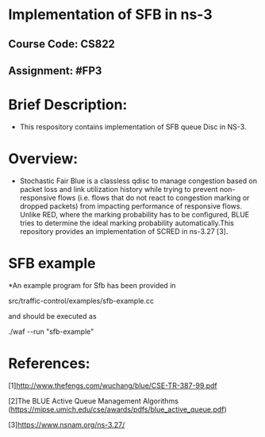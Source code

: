 # Implementation of SFB in ns-3
## Course Code: CS822
## Assignment: #FP3

# Brief Description:

* This respository contains implementation of SFB queue Disc in NS-3.

# Overview:

* Stochastic Fair Blue is a classless qdisc to manage congestion based on packet loss and link utilization history while trying to prevent non-responsive flows (i.e. flows that do not react to congestion marking or dropped packets) from impacting performance of responsive flows. Unlike RED, where the marking probability has to be configured, BLUE tries to determine the ideal marking probability automatically.This repository provides an implementation of SCRED in ns-3.27 [3].

# SFB example

*An example program for Sfb has been provided in

src/traffic-control/examples/sfb-example.cc

  and should be executed as

  ./waf --run "sfb-example"

# References:
[1]http://www.thefengs.com/wuchang/blue/CSE-TR-387-99.pdf

[2]The BLUE Active Queue Management Algorithms (https://mipse.umich.edu/cse/awards/pdfs/blue_active_queue.pdf)

[3]https://www.nsnam.org/ns-3.27/


